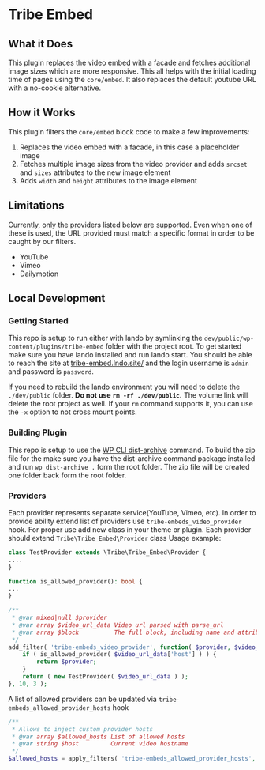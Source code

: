 # Tribe Embed

## What it Does

This plugin replaces the video embed with a facade and fetches additional image sizes which are more responsive. This all helps with the initial loading time of pages using the `core/embed`. It also replaces the default youtube URL with a no-cookie alternative.

## How it Works

This plugin filters the `core/embed` block code to make a few improvements:

1. Replaces the video embed with a facade, in this case a placeholder image
2. Fetches multiple image sizes from the video provider and adds `srcset` and `sizes` attributes to the new image element
3. Adds `width` and `height` attributes to the image element

## Limitations

Currently, only the providers listed below are supported. Even when one of these is used, the URL provided must match a specific format in order to be caught by our filters.

* YouTube
* Vimeo
* Dailymotion

## Local Development

### Getting Started

This repo is setup to run either with lando by symlinking the `dev/public/wp-content/plugins/tribe-embed` folder with the project root. To get started make sure you have lando installed and run lando start.  You should be able to reach the site at [tribe-embed.lndo.site/](https://tribe-embed.lndo.site/wp-admin) and the login username is `admin` and password is `password`. 

If you need to rebuild the lando environment you will need to delete the `./dev/public` folder. **Do not use `rm -rf ./dev/public`.** The volume link will delete the root project as well.  If your `rm` command supports it, you can use the `-x` option to not cross mount points.

### Building Plugin

This repo is setup to use the [WP CLI dist-archive](https://developer.wordpress.org/cli/commands/dist-archive/) command.  To build the zip file for the make sure you have the dist-archive command package installed and run `wp dist-archive .` form the root folder. The zip file will be created one folder back form the root folder.


### Providers

Each provider represents separate service(YouTube, Vimeo, etc). In order to provide ability extend list of providers use `tribe-embeds_video_provider` hook. 
For proper use add new class in your theme or plugin. Each provider should extend `Tribe\Tribe_Embed\Provider` class
Usage example:
```php
class TestProvider extends \Tribe\Tribe_Embed\Provider {
....
}

function is_allowed_provider(): bool {
...
}

/**
 * @var mixed|null $provider  
 * @var array $video_url_data Video url parsed with parse_url
 * @var array $block          The full block, including name and attributes.
 */
add_filter( 'tribe-embeds_video_provider', function( $provider, $video_url_data, $block ) {
    if ( is_allowed_provider( $video_url_data['host'] ) ) {
        return $provider;
    }
    return ( new TestProvider( $video_url_data ) );
}, 10, 3 );
```
A list of allowed providers can be updated via `tribe-embeds_allowed_provider_hosts` hook
```php
/**
 * Allows to inject custom provider hosts
 * @var array $allowed_hosts List of allowed hosts
 * @var string $host         Current video hostname                          
 */
$allowed_hosts = apply_filters( 'tribe-embeds_allowed_provider_hosts', $allowed_hosts, $host );
```
